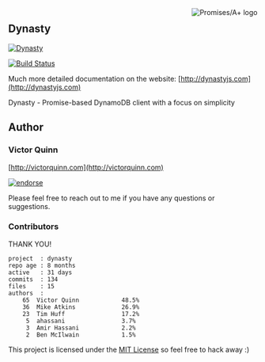 <a href="http://promisesaplus.com/">
    <img src="http://promisesaplus.com/assets/logo-small.png" alt="Promises/A+ logo"
         title="Promises/A+ 1.0 compliant" align="right" />
</a>

## Dynasty

[![Dynasty](http://dynastyjs.com/logobg.png)](http://dynastyjs.com)

[![Build Status](https://travis-ci.org/victorquinn/dynasty.png?branch=master)](https://travis-ci.org/victorquinn/dynasty)

Much more detailed documentation on the website: [http://dynastyjs.com](http://dynastyjs.com)

Dynasty - Promise-based DynamoDB client with a focus on simplicity

## Author
### Victor Quinn
[http://victorquinn.com](http://victorquinn.com)

[![endorse](http://api.coderwall.com/victorquinn/endorsecount.png)](http://coderwall.com/victorquinn)

Please feel free to reach out to me if you have any questions or suggestions.

### Contributors

THANK YOU!

```
project  : dynasty
repo age : 8 months
active   : 31 days
commits  : 134
files    : 15
authors  :
    65	Victor Quinn            48.5%
    36	Mike Atkins             26.9%
    23	Tim Huff                17.2%
     5	ahassani                3.7%
     3	Amir Hassani            2.2%
     2	Ben McIlwain            1.5%
```

This project is licensed under the [MIT License](http://en.wikipedia.org/wiki/MIT_License) so feel free to hack away :)

